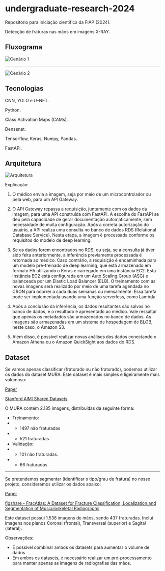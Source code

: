 # undergraduate-research-2024

Repositório para iniciação cientifica da FIAP (2024).

Detecção de fraturas nas mãos em imagens X-RAY. 

## Fluxograma
![Cenário 1](https://github.com/LeandroLuna/undergraduate-research-2024/assets/29809108/34566a78-abe8-45a0-915a-7ad746974c88)

<hr>

![Cenário 2](https://github.com/LeandroLuna/undergraduate-research-2024/assets/29809108/a19f3ef8-0e39-4aed-85df-034e56547535)

## Tecnologias

CNN, YOLO e U-NET.

Python.

Class Activation Maps (CAMs).

Densenet.

Tensorflow, Keras, Numpy, Pandas.

FastAPI.

## Arquitetura

![Arquitetura](https://github.com/LeandroLuna/undergraduate-research-2024/assets/29809108/f3e35c3c-c7b7-4332-a319-e46421abeb6a)

Explicação:

1. O médico envia a imagem, seja por meio de um microcontrolador ou pela web, para um API Gateway.

2. O API Gateway repassa a requisição, juntamente com os dados da imagem, para uma API construída com FastAPI. A escolha do FastAPI se deu pela capacidade de gerar documentação automaticamente, sem necessidade de muita configuração. Após a correta autorização do usuário, a API realiza uma consulta no banco de dados RDS (Relational Database Service). Nesta etapa, a imagem é processada conforme os requisitos do modelo de deep learning.

5. Se os dados forem encontrados no RDS, ou seja, se a consulta já tiver sido feita anteriormente, a inferência previamente processada é retornada ao médico. Caso contrário, a requisição é encaminhada para um modelo pré-treinado de deep learning, que está armazenado em formato H5 utilizando o Keras e carregado em uma instância EC2. Esta instância EC2 está configurada em um Auto Scaling Group (ASG) e balanceada por um Elastic Load Balancer (ELB). O treinamento com as novas imagens será realizado por meio de uma tarefa agendada no CRON para ocorrer a cada duas semanas ou mensalmente. Essa tarefa pode ser implementada usando uma função serverless, como Lambda.

6. Após a conclusão da inferência, os dados resultantes são salvos no banco de dados, e o resultado é apresentado ao médico. Vale ressaltar que apenas os metadados são armazenados no banco de dados. As imagens são armazenadas em um sistema de hospedagem de BLOB, neste caso, o Amazon S3.

7. Além disso, é possível realizar novas análises dos dados conectando o Amazon Athena ou o Amazon QuickSight aos dados do RDS.

## Dataset

Se vamos apenas classificar (fraturado ou não fraturado), podemos utilizar os dados do dataset MURA. Este dataset é mais simples e ligeiramente mais volumoso:

[Paper](https://arxiv.org/pdf/1712.06957)

[Stanford AIMI Shared Datasets](https://stanfordaimi.azurewebsites.net/datasets/3e00d84b-d86e-4fed-b2a4-bfe3effd661b)

O MURA contém 2.185 imagens, distribuídas da seguinte forma:

- Treinamento:
- - 1497 não fraturadas
- - 521 fraturadas.
- Validação:
- - 101 não fraturadas.
- - 66 fraturadas.
  
<hr>

Se pretendemos segmentar (identificar o tipo/grau de fratura) no nosso projeto, consideramos utilizar os dados abaixo:

[Paper](https://www.nature.com/articles/s41597-023-02432-4)

[figshare - FracAtlas: A Dataset for Fracture Classification, Localization and Segmentation of Musculoskeletal Radiographs](https://figshare.com/articles/dataset/The_dataset/22363012)

Este dataset possui 1.538 imagens de mãos, sendo 437 fraturadas. Inclui imagens nos planos Coronal (frontal), Transversal (superior) e Sagital (lateral).

Observações:

- É possível combinar ambos os datasets para aumentar o volume de dados.
- Em ambos os datasets, é necessário realizar um pré-processamento para manter apenas as imagens de radiografias das mãos.
